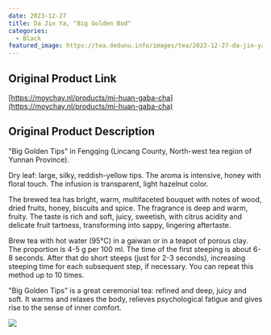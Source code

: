 ```yaml
---
date: 2023-12-27
title: Da Jin Ya, "Big Golden Bud"
categories:
  - Black
featured_image: https://tea.dedunu.info/images/tea/2023-12-27-da-jin-ya-1.PNG
---
```


## Original Product Link

[https://moychay.nl/products/mi-huan-gaba-cha](https://moychay.nl/products/mi-huan-gaba-cha)

## Original Product Description

"Big Golden Tips" in Fengqing (Lincang County, North-west tea region of Yunnan Province).

Dry leaf: large, silky, reddish-yellow tips. The aroma is intensive, honey with floral touch. The infusion is transparent, light hazelnut color.

The brewed tea has bright, warm, multifaceted bouquet with notes of wood, dried fruits, honey, biscuits and spice. The fragrance is deep and warm, fruity. The taste is rich and soft, juicy, sweetish, with citrus acidity and delicate fruit tartness, transforming into sappy, lingering aftertaste.

Brew tea with hot water (95°С) in a gaiwan or in a teapot of porous clay. The proportion is 4-5 g per 100 ml. The time of the first steeping is about 6-8 seconds. After that do short steeps (just for 2-3 seconds), increasing steeping time for each subsequent step, if necessary. You can repeat this method up to 10 times.

"Big Golden Tips" is a great ceremonial tea: refined and deep, juicy and soft. It warms and relaxes the body, relieves psychological fatigue and gives rise to the sense of inner comfort.

![](https://tea.dedunu.info/images/tea/2023-12-27-da-jin-ya-2.PNG)
